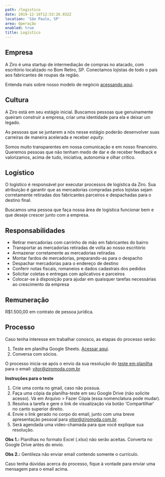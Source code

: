 ```yaml
---
path: /logistico
date: 2019-12-16T12:53:26.032Z
location: 'São Paulo, SP'
area: Operação
enabled: true
title: Logístico
---
```

## Empresa

A Ziro é uma startup de intermediação de compras no atacado, com escritório localizado no Bom Retiro, SP. Conectamos lojistas de todo o país aos fabricantes de roupas da região.

Entenda mais sobre nosso modelo de negócio <a href='https://bit.ly/2Bs6SjE' target='_blank'>acessando aqui</a>.

## Cultura

A Ziro está em seu estágio inicial. Buscamos pessoas que genuinamente queiram construir a empresa, criar uma identidade para ela e deixar um legado.

As pessoas que se juntarem a nós nesse estágio poderão desenvolver suas carreiras de maneira acelerada e receber _equity_.

Somos muito transparentes em nossa comunicação e em nosso financeiro. Queremos pessoas que não tenham medo de dar e de receber feedback e valorizamos, acima de tudo, iniciativa, autonomia e olhar crítico.

## Logístico

O logístico é responsável por executar processos de logística da Ziro. Sua atribuição é garantir que as mercadorias compradas pelos lojistas sejam corretamente retiradas dos fabricantes parceiros e despachadas para o destino final.

Buscamos uma pessoa que faça nossa área de logística funcionar bem e que deseje crescer junto com a empresa.

## Responsabilidades

* Retirar mercadorias com carrinho de mão em fabricantes do bairro
* Transportar as mercadorias retiradas de volta ao nosso escritório
* Armazenar corretamente as mercadorias retiradas
* Montar fardos de mercadorias, preparando-as para o despacho
* Despachar mercadorias para o endereço de destino
* Conferir notas fiscais, romaneios e dados cadastrais dos pedidos 
* Solicitar coletas e entregas com aplicativos e parceiros
* Colocar-se à disposição para ajudar em quaisquer tarefas necessárias ao crescimento da empresa

## Remuneração

R$1.500,00 em contrato de pessoa jurídica.

## Processo

Caso tenha interesse em trabalhar conosco, as etapas do processo serão:

1. Teste em planilha Google Sheets. <a href='http://bit.ly/filtro-logistica' target='_blank'>Acessar aqui</a>.
2. Conversa com sócios.

O processo inicia-se após o envio da sua resolução do <a href='http://bit.ly/analista-processos' target='_blank'>teste em planilha</a> para o email: vitor@ziromoda.com.br

**Instruções para o teste**

1. Crie uma conta no gmail, caso não possua.
2. Faça uma cópia da planilha-teste em seu Google Drive (não solicite acesso). Vá em Arquivo > Fazer Cópia (essa nomenclatura pode mudar).
3. Resolva a tarefa e gere o link de visualização via botão 'Compartilhar' no canto superior direito.
4. Envie o link gerado no corpo do email, junto com uma breve apresentação pessoal para vitor@ziromoda.com.br.
5. Será agendada uma video-chamada para que você explique sua resolução.

**Obs 1.:** Planilhas no formato Excel (.xlsx) não serão aceitas. Converta no Google Drive antes do envio.

**Obs 2.:** Gentileza não enviar email contendo somente o currículo.

Caso tenha dúvidas acerca do processo, fique à vontade para enviar uma mensagem para o email acima.
